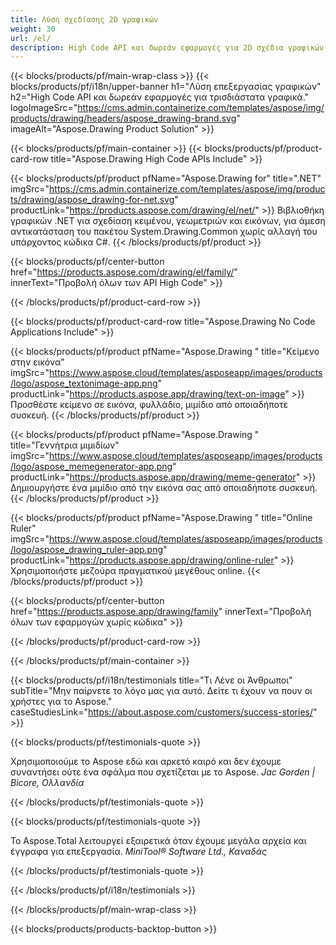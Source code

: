 ```yaml
---
title: Λύση σχεδίασης 2D γραφικών 
weight: 30
url: /el/
description: High Code API και δωρεάν εφαρμογές για 2D σχέδια γραφικών. Δυνατότητα σχεδίασης κειμένου, γραμμών, καμπυλών και σχημάτων καθώς και μετατροπής εικόνων σε διαφορετικές μορφές.
---
```


{{< blocks/products/pf/main-wrap-class >}}
{{< blocks/products/pf/i18n/upper-banner h1="Λύση επεξεργασίας γραφικών" h2="High Code API και δωρεάν εφαρμογές για τρισδιάστατα γραφικά." logoImageSrc="https://cms.admin.containerize.com/templates/aspose/img/products/drawing/headers/aspose_drawing-brand.svg" imageAlt="Aspose.Drawing Product Solution" >}}

{{< blocks/products/pf/main-container >}}
{{< blocks/products/pf/product-card-row title="Aspose.Drawing High Code APIs Include" >}}

{{< blocks/products/pf/product pfName="Aspose.Drawing for" title=".NET" imgSrc="https://cms.admin.containerize.com/templates/aspose/img/products/drawing/aspose_drawing-for-net.svg" productLink="https://products.aspose.com/drawing/el/net/" >}}
Βιβλιοθήκη γραφικών .NET για σχεδίαση κειμένου, γεωμετριών και εικόνων, για άμεση αντικατάσταση του πακέτου System.Drawing.Common χωρίς αλλαγή του υπάρχοντος κώδικα C#.
{{< /blocks/products/pf/product >}}

{{< blocks/products/pf/center-button href="https://products.aspose.com/drawing/el/family/" innerText="Προβολή όλων των API High Code" >}}

{{< /blocks/products/pf/product-card-row >}}

{{< blocks/products/pf/product-card-row title="Aspose.Drawing No Code Applications Include" >}}

{{< blocks/products/pf/product pfName="Aspose.Drawing " title="Κείμενο στην εικόνα" imgSrc="https://www.aspose.cloud/templates/asposeapp/images/products/logo/aspose_textonimage-app.png" productLink="https://products.aspose.app/drawing/text-on-image" >}}
Προσθέστε κείμενο σε εικόνα, φυλλάδιο, μιμίδιο από οποιαδήποτε συσκευή.
{{< /blocks/products/pf/product >}}

{{< blocks/products/pf/product pfName="Aspose.Drawing " title="Γεννήτρια μιμιδίων" imgSrc="https://www.aspose.cloud/templates/asposeapp/images/products/logo/aspose_memegenerator-app.png" productLink="https://products.aspose.app/drawing/meme-generator" >}}
Δημιουργήστε ένα μιμίδιο από την εικόνα σας από οποιαδήποτε συσκευή.
{{< /blocks/products/pf/product >}}

{{< blocks/products/pf/product pfName="Aspose.Drawing " title="Online Ruler" imgSrc="https://www.aspose.cloud/templates/asposeapp/images/products/logo/aspose_drawing_ruler-app.png" productLink="https://products.aspose.app/drawing/online-ruler" >}}
Χρησιμοποιήστε μεζούρα πραγματικού μεγέθους online.
{{< /blocks/products/pf/product >}}

{{< blocks/products/pf/center-button href="https://products.aspose.app/drawing/family" innerText="Προβολή όλων των εφαρμογών χωρίς κώδικα" >}}

{{< /blocks/products/pf/product-card-row >}}

{{< /blocks/products/pf/main-container >}}

{{< blocks/products/pf/i18n/testimonials title="Τι Λένε οι Άνθρωποι" subTitle="Μην παίρνετε το λόγο μας για αυτό. Δείτε τι έχουν να πουν οι χρήστες για το Aspose." caseStudiesLink="https://about.aspose.com/customers/success-stories/" >}}

{{< blocks/products/pf/testimonials-quote >}}
<p class="first">
 Χρησιμοποιούμε το Aspose εδώ και αρκετό καιρό και δεν έχουμε συναντήσει ούτε ένα σφάλμα που σχετίζεται με το Aspose.
 <em>
  Jac Gorden | Bicore, Ολλανδία
 </em>
</p>

{{< /blocks/products/pf/testimonials-quote >}}

{{< blocks/products/pf/testimonials-quote >}}
<p class="second">
 Το Aspose.Total λειτουργεί εξαιρετικά όταν έχουμε μεγάλα αρχεία και έγγραφα για επεξεργασία.
 <em>
  MiniTool® Software Ltd., Καναδάς
 </em>
</p>

{{< /blocks/products/pf/testimonials-quote >}}

{{< /blocks/products/pf/i18n/testimonials >}}

{{< /blocks/products/pf/main-wrap-class >}}

{{< blocks/products/products-backtop-button >}}
